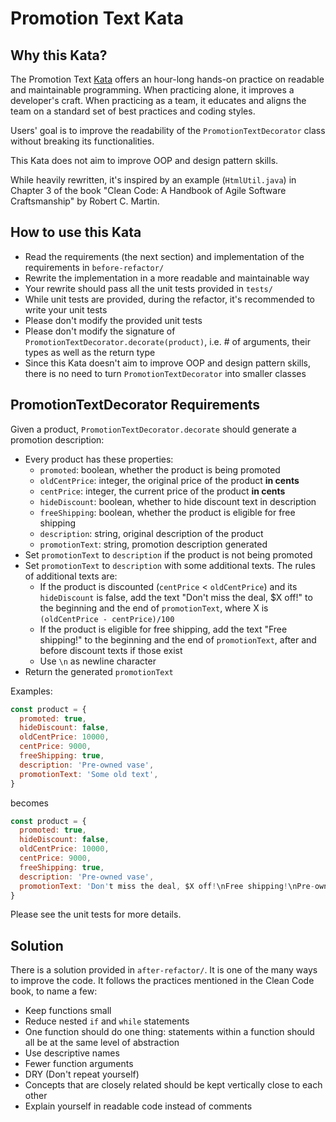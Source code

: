 # Promotion Text Kata

## Why this Kata?
The Promotion Text [Kata](https://en.wikipedia.org/wiki/Kata_(programming)) offers an hour-long hands-on practice on readable and maintainable programming. When practicing alone, it improves a developer's craft. When practicing as a team, it educates and aligns the team on a standard set of best practices and coding styles.

Users' goal is to improve the readability of the `PromotionTextDecorator` class without breaking its functionalities.

This Kata does not aim to improve OOP and design pattern skills.

While heavily rewritten, it's inspired by an example (`HtmlUtil.java`) in Chapter 3 of the book "Clean Code: A Handbook of Agile Software Craftsmanship" by Robert C. Martin.

## How to use this Kata
- Read the requirements (the next section) and implementation of the requirements in `before-refactor/`
- Rewrite the implementation in a more readable and maintainable way
- Your rewrite should pass all the unit tests provided in `tests/`
- While unit tests are provided, during the refactor, it's recommended to write your unit tests
- Please don't modify the provided unit tests
- Please don't modify the signature of `PromotionTextDecorator.decorate(product)`, i.e. # of arguments, their types as well as the return type
- Since this Kata doesn't aim to improve OOP and design pattern skills, there is no need to turn `PromotionTextDecorator` into smaller classes

## PromotionTextDecorator Requirements
Given a product, `PromotionTextDecorator.decorate` should generate a promotion description:
- Every product has these properties:
  - `promoted`: boolean, whether the product is being promoted
  - `oldCentPrice`: integer, the original price of the product **in cents**
  - `centPrice`: integer, the current price of the product **in cents**
  - `hideDiscount`: boolean, whether to hide discount text in description
  - `freeShipping`: boolean, whether the product is eligible for free shipping
  - `description`: string, original description of the product
  - `promotionText`: string, promotion description generated
- Set `promotionText` to `description` if the product is not being promoted
- Set `promotionText` to `description` with some additional texts. The rules of additional texts are:
  - If the product is discounted (`centPrice` < `oldCentPrice`) and its `hideDiscount` is false, add the text "Don't miss the deal, $X off!" to the beginning and the end of `promotionText`, where X is `(oldCentPrice - centPrice)/100`
  - If the product is eligible for free shipping, add the text "Free shipping!" to the beginning and the end of `promotionText`, after and before discount texts if those exist
  - Use `\n` as newline character
- Return the generated `promotionText`

Examples:
```javascript
const product = {
  promoted: true,
  hideDiscount: false,
  oldCentPrice: 10000,
  centPrice: 9000,
  freeShipping: true,
  description: 'Pre-owned vase',
  promotionText: 'Some old text',
}
```
becomes
```javascript
const product = {
  promoted: true,
  hideDiscount: false,
  oldCentPrice: 10000,
  centPrice: 9000,
  freeShipping: true,
  description: 'Pre-owned vase',
  promotionText: 'Don't miss the deal, $X off!\nFree shipping!\nPre-owned vase\nFree shipping!\nDon't miss the deal, $X off!',
}
```
Please see the unit tests for more details.

## Solution
There is a solution provided in `after-refactor/`. It is one of the many ways to improve the code. It follows the practices mentioned in the Clean Code book, to name a few:
- Keep functions small
- Reduce nested `if` and `while` statements
- One function should do one thing: statements within a function should all be at the same level of abstraction
- Use descriptive names
- Fewer function arguments
- DRY (Don't repeat yourself)
- Concepts that are closely related should be kept vertically close to each other
- Explain yourself in readable code instead of comments
